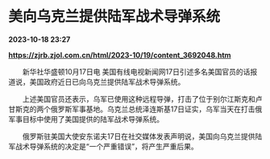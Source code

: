 # 美向乌克兰提供陆军战术导弹系统

**2023-10-18 23:27**

**https://zjrb.zjol.com.cn/html/2023-10/19/content_3692048.htm**

　　新华社华盛顿10月17日电 美国有线电视新闻网17日引述多名美国官员的话报道说，美国政府近日已向乌克兰提供陆军战术导弹系统。

　　上述美国官员还表示，乌军已使用这种远程导弹，打击了位于别尔江斯克和卢甘斯克的两个俄罗斯军事基地。乌克兰总统泽连斯基17日证实，乌军当天在打击俄军事目标中使用了美国提供的陆军战术导弹系统。

　　俄罗斯驻美国大使安东诺夫17日在社交媒体发表声明说，美国向乌克兰提供陆军战术导弹系统的决定是“一个严重错误”，将产生严重后果。